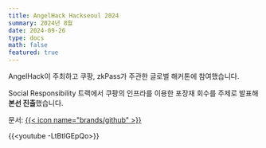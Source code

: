 ```yaml
---
title: AngelHack Hackseoul 2024
summary: 2024년 8월
date: 2024-09-26
type: docs
math: false
featured: true
---
```


AngelHack이 주최하고 쿠팡, zkPass가 주관한 글로벌 해커톤에 참여했습니다.

Social Responsibility 트랙에서 쿠팡의 인프라를 이용한 포장재 회수를 주제로 발표해 **본선 진출**했습니다.

문서: [{{< icon name="brands/github" >}}](https://github.com/bootkorea/Plow)

{{<youtube -LtBtlGEpQo>}}